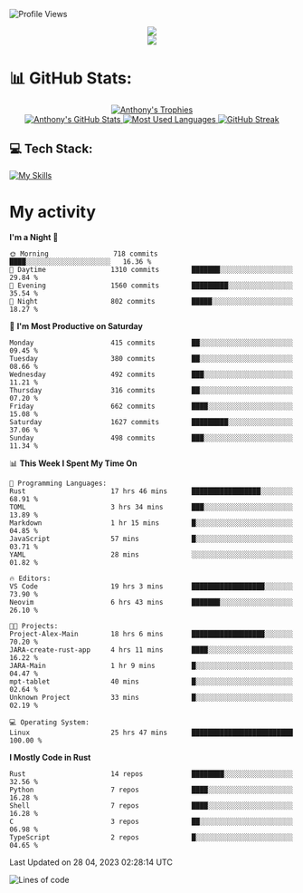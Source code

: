 
![Profile Views](https://komarev.com/ghpvc/?username=anthonymichaeltdm&label=Profile%20views&color=0e75b6&style=flat)

<!--profile banner-->
<div align="center">
  <img src="https://svg-banners.vercel.app/api?type=typeWriter&text1=Anthony%20Rubick&width=800&height=150" />
</div>

<!--profile views-->
<div align="center">
  <a href="https://u8views.com/github/AnthonyMichaelTDM">
    <img src="https://u8views.com/api/v1/github/profiles/68485672/views/day-week-month-total-count.svg">
  </a>
</div>

# 📊 GitHub Stats:

<!--trophies https://github.com/ryo-ma/github-profile-trophy -->
<div align="center"> 
  <a href="https://github.com/ryo-ma/github-profile-trophy">
    <picture>
      <source
        srcset="https://github-profile-trophy.vercel.app/?username=anthonymichaeltdm&theme=gitdimmed&no-frame=true&no-bg=true&column=-1"
        media="(prefers-color-scheme: dark)"
      />
      <source
        srcset="https://github-profile-trophy.vercel.app/?username=anthonymichaeltdm&theme=_____&no-frame=true&no-bg=true&column=-1"
        media="(prefers-color-scheme: light), (prefers-color-scheme: no-preference)"
      />
      <img src="https://github-profile-trophy.vercel.app/?username=anthonymichaeltdm&theme=gitdimmed&no-frame=true&no-bg=true&column=-1" alt="Anthony's Trophies" />
    </picture>
  </a>
</div>

<div align="center">
  <a href="https://github.com/anuraghazra/github-readme-stats">
    <picture>
      <source
        srcset="https://github-readme-stats.vercel.app/api?username=anthonymichaeltdm&show_icons=true&locale=en&theme=github_dark_dimmed&count_private=true&hide_border=true&include_all_commits=true"
        media="(prefers-color-scheme: dark)"
      />
      <source
        srcset="https://github-readme-stats.vercel.app/api?username=anthonymichaeltdm&show_icons=true&locale=en&theme=___&count_private=true&hide_border=true&include_all_commits=true"
        media="(prefers-color-scheme: light), (prefers-color-scheme: no-preference)"
      />
      <img src="https://github-readme-stats.vercel.app/api?username=anthonymichaeltdm&show_icons=true&locale=en&theme=github_dark_dimmed&count_private=true&hide_border=true&include_all_commits=true" alt="Anthony's GitHub Stats" />
    </picture>
  </a>
  
  <!--most used languages-->
  <a href="https://github.com/anuraghazra/github-readme-stats">
    <picture>
      <source
        srcset="https://github-readme-stats.vercel.app/api/top-langs?username=anthonymichaeltdm&show_icons=true&locale=en&layout=compact&theme=github_dark_dimmed&langs_count=8&count_private=true&size_weight=0.5&count_weight=0.5&hide_border=true"
        media="(prefers-color-scheme: dark)"
      />
      <source
        srcset="https://github-readme-stats.vercel.app/api/top-langs?username=anthonymichaeltdm&show_icons=true&locale=en&layout=compact&theme=____&langs_count=8&count_private=true&size_weight=0.5&count_weight=0.5&hide_border=true"
        media="(prefers-color-scheme: light), (prefers-color-scheme: no-preference)"
      />
      <img src="https://github-readme-stats.vercel.app/api/top-langs?username=anthonymichaeltdm&show_icons=true&locale=en&layout=compact&theme=github_dark_dimmed&langs_count=8&count_private=true&size_weight=0.5&count_weight=0.5&hide_border=true" alt="Most Used Languages" />
    </picture>
  </a>
  
  <!--streak https://git.io/streak-stats -->
  <a href="https://git.io/streak-stats">
    <picture>
      <source
        srcset="https://streak-stats.demolab.com?user=AnthonyMichaelTDM&theme=one-dark-pro&hide_border=true"
        media="(prefers-color-scheme: dark)"
      />
      <source
        srcset="https://streak-stats.demolab.com?user=AnthonyMichaelTDM&theme=_____&hide_border=true"
        media="(prefers-color-scheme: light), (prefers-color-scheme: no-preference)"
      />
      <img src="https://streak-stats.demolab.com?user=AnthonyMichaelTDM&theme=one-dark-pro&hide_border=true" alt="GitHub Streak" />
    </picture>
  </a>
</div>

<!--favorite languages and tools, and most used langs-->
## 💻 Tech Stack:

[![My Skills](https://skillicons.dev/icons?i=rust,actix,aws,github,githubactions,git,linux,bash,cpp,docker,java,latex,md,neovim,postgres,py,regex,vscode&theme=dark&perline=6)](https://skillicons.dev#gh-dark-mode-only)

# My activity

<!--START_SECTION:activity-->

<!--END_SECTION:activity-->

<!-- weekly activity https://github.com/AnthonyMichaelTDM/waka-readme-stats -->
<!--START_SECTION:waka-->
**I'm a Night 🦉** 

```text
🌞 Morning                718 commits         ████░░░░░░░░░░░░░░░░░░░░░   16.36 % 
🌆 Daytime                1310 commits        ███████░░░░░░░░░░░░░░░░░░   29.84 % 
🌃 Evening                1560 commits        █████████░░░░░░░░░░░░░░░░   35.54 % 
🌙 Night                  802 commits         █████░░░░░░░░░░░░░░░░░░░░   18.27 % 
```
📅 **I'm Most Productive on Saturday** 

```text
Monday                   415 commits         ██░░░░░░░░░░░░░░░░░░░░░░░   09.45 % 
Tuesday                  380 commits         ██░░░░░░░░░░░░░░░░░░░░░░░   08.66 % 
Wednesday                492 commits         ███░░░░░░░░░░░░░░░░░░░░░░   11.21 % 
Thursday                 316 commits         ██░░░░░░░░░░░░░░░░░░░░░░░   07.20 % 
Friday                   662 commits         ████░░░░░░░░░░░░░░░░░░░░░   15.08 % 
Saturday                 1627 commits        █████████░░░░░░░░░░░░░░░░   37.06 % 
Sunday                   498 commits         ███░░░░░░░░░░░░░░░░░░░░░░   11.34 % 
```


📊 **This Week I Spent My Time On** 

```text
💬 Programming Languages: 
Rust                     17 hrs 46 mins      █████████████████░░░░░░░░   68.91 % 
TOML                     3 hrs 34 mins       ███░░░░░░░░░░░░░░░░░░░░░░   13.89 % 
Markdown                 1 hr 15 mins        █░░░░░░░░░░░░░░░░░░░░░░░░   04.85 % 
JavaScript               57 mins             █░░░░░░░░░░░░░░░░░░░░░░░░   03.71 % 
YAML                     28 mins             ░░░░░░░░░░░░░░░░░░░░░░░░░   01.82 % 

🔥 Editors: 
VS Code                  19 hrs 3 mins       ██████████████████░░░░░░░   73.90 % 
Neovim                   6 hrs 43 mins       ███████░░░░░░░░░░░░░░░░░░   26.10 % 

🐱‍💻 Projects: 
Project-Alex-Main        18 hrs 6 mins       ██████████████████░░░░░░░   70.20 % 
JARA-create-rust-app     4 hrs 11 mins       ████░░░░░░░░░░░░░░░░░░░░░   16.22 % 
JARA-Main                1 hr 9 mins         █░░░░░░░░░░░░░░░░░░░░░░░░   04.47 % 
mpt-tablet               40 mins             █░░░░░░░░░░░░░░░░░░░░░░░░   02.64 % 
Unknown Project          33 mins             █░░░░░░░░░░░░░░░░░░░░░░░░   02.19 % 

💻 Operating System: 
Linux                    25 hrs 47 mins      █████████████████████████   100.00 % 
```

**I Mostly Code in Rust** 

```text
Rust                     14 repos            ████████░░░░░░░░░░░░░░░░░   32.56 % 
Python                   7 repos             ████░░░░░░░░░░░░░░░░░░░░░   16.28 % 
Shell                    7 repos             ████░░░░░░░░░░░░░░░░░░░░░   16.28 % 
C                        3 repos             ██░░░░░░░░░░░░░░░░░░░░░░░   06.98 % 
TypeScript               2 repos             █░░░░░░░░░░░░░░░░░░░░░░░░   04.65 % 
```




 Last Updated on 28 04, 2023 02:28:14 UTC
<!--END_SECTION:waka-->

<!--START_SECTION:loc-->
![Lines of code](https://img.shields.io/badge/From%20Hello%20World%20I%27ve%20Written-12.0%20million%20lines%20of%20code-blue)


<!--END_SECTION:loc-->
